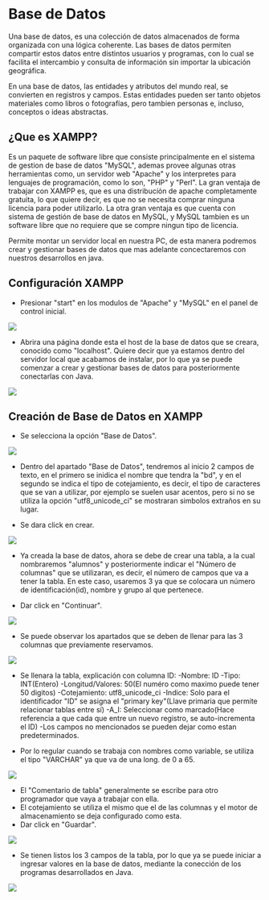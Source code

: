 # Base de Datos

Una base de datos, es una colección de datos almacenados de forma organizada con una lógica coherente.
Las bases de datos permiten compartir estos datos entre distintos usuarios y programas, con lo cual se
facilita el intercambio y consulta de información sin importar la ubicación geográfica.

En una base de datos, las entidades y atributos del mundo real, se convierten en registros y campos.
Estas entidades pueden ser tanto objetos materiales como libros o fotografías, pero tambien personas e,
incluso, conceptos o ideas abstractas.

## ¿Que es XAMPP?

Es un paquete de software libre que consiste principalmente en el sistema de gestion de base de datos
"MySQL", ademas provee algunas otras herramientas como, un servidor web "Apache" y los interpretes para
lenguajes de programación, como lo son, "PHP" y "Perl". La gran ventaja de trabajar con XAMPP es, que es una
distribucíón de apache completamente gratuita, lo que quiere decir, es que no se necesita comprar
ninguna licencia para poder utilizarlo. La otra gran ventaja es que cuenta con sistema de gestión de base
de datos en MySQL, y MySQL tambien es un software libre que no requiere que se compre ningun tipo de
licencia.


Permite montar un servidor local en nuestra PC, de esta manera podremos crear y gestionar bases de datos
que mas adelante concectaremos con nuestros desarrollos en java.


## Configuración XAMPP

- Presionar "start" en los modulos de "Apache" y "MySQL" en el panel de control inicial.

![](img/1PanelDeControl.png)

- Abrira una página donde esta el host de la base de datos que se creara, conocido como "localhost".
  Quiere decir que ya estamos dentro del servidor local que acabamos de instalar, por lo que ya se puede
  comenzar a crear y gestionar bases de datos para posteriormente conectarlas con Java.

![](img/2LocalHost.png)

## Creación de Base de Datos en XAMPP

- Se selecciona la opción "Base de Datos".

![](img/3SeleccionBaseDeDatos.png)

- Dentro del apartado "Base de Datos", tendremos al inicio 2 campos de texto, en el primero se inidica
  el nombre que tendra la "bd", y en el segundo se indica el tipo de cotejamiento, es decír, el tipo de
  caracteres que se van a utilizar, por ejemplo se suelen usar acentos, pero si no se utiliza la opción
  "utf8_unicode_ci" se mostraran simbolos extraños en su lugar.

- Se dara click en crear.

![](img/4CrearBaseDeDatos.png)

- Ya creada la base de datos, ahora se debe de crear una tabla, a la cual nombraremos "alumnos" y posteriormente
  indicar el "Número de columnas" que se utilizaran, es decír, el número de campos que va a tener la tabla.
  En este caso, usaremos 3 ya que se colocara un número de identificación(id), nombre y grupo al que pertenece.

- Dar click en "Continuar".

![](img/5CrearTabla.png)

- Se puede observar los apartados que se deben de llenar para las 3 columnas que previamente reservamos.

![](img/5_1Resultadotabla.png)

- Se llenara la tabla, explicación con columna ID:
  -Nombre: ID
  -Tipo: INT(Entero)
  -Longitud/Valores: 50(El numéro como maximo puede tener 50 digitos)
  -Cotejamiento: utf8_unicode_ci
  -Indice: Solo para el identificador "ID" se asigna el "primary key"(Llave primaria que permite relacionar tablas entre sí)
  -A_I: Seleccionar como marcado(Hace referencia a que cada que entre un nuevo registro, se auto-incrementa el ID)
  -Los campos no mencionados se pueden dejar como estan predeterminados.

- Por lo regular cuando se trabaja con nombres como variable, se utiliza el tipo "VARCHAR" ya que va de una long. de 0 a 65.

![](img/6LlenadoDeTabla.png)

- El "Comentario de tabla" generalmente se escribe para otro programador que vaya a trabajar con ella.
- El cotejamiento se utiliza el mismo que el de las columnas y el motor de almacenamiento se deja configurado como esta.
- Dar click en "Guardar".

![](img/7ComentarioDeTabla.png)


- Se tienen listos los 3 campos de la tabla, por lo que ya se puede iniciar a ingresar valores en la base de datos,
  mediante la conección de los programas desarrollados en Java.

![](img/8BaseDeDatosLista.png)